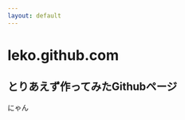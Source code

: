 ```yaml
---
layout: default
---
```


# leko.github.com

とりあえず作ってみたGithubページ
----------------------------------------

にゃん